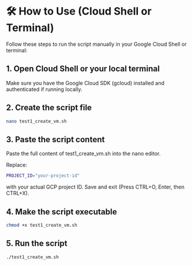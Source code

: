 # 🛠️ How to Use (Cloud Shell or Terminal)
Follow these steps to run the script manually in your Google Cloud Shell or terminal:

## 1. Open Cloud Shell or your local terminal
Make sure you have the Google Cloud SDK (gcloud) installed and authenticated if running locally.

## 2. Create the script file

```bash
nano test1_create_vm.sh 

```

## 3. Paste the script content
Paste the full content of test1_create_vm.sh into the nano editor.

Replace:

```bash
PROJECT_ID="your-project-id"

```

with your actual GCP project ID.
Save and exit (Press CTRL+O, Enter, then CTRL+X).

## 4. Make the script executable
```bash
chmod +x test1_create_vm.sh
```

## 5. Run the script
```bash
./test1_create_vm.sh

```

